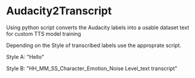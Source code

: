 # Audacity2Transcript
Using python script converts the Audacity labels into a usable dataset text for custom TTS model training

Depending on the Style of transcribed labels use the approprate script.

Style A: "Hello"

Style B: "HH_MM_SS_Character_Emotion_Noise Level_text transcript"
